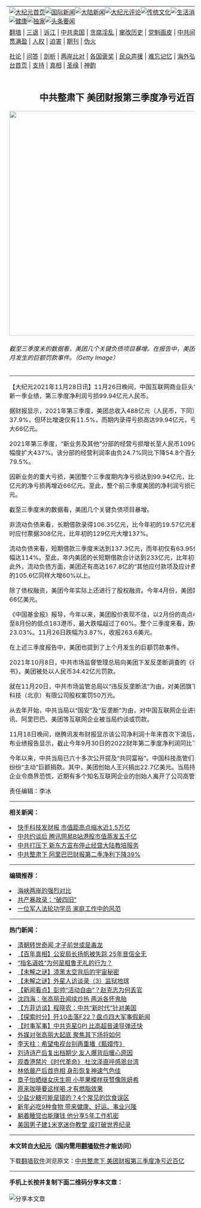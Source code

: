 <a name="1" id="1" target="_blank"></a><span id="1"></span>
<table align=center border="0"><tr><td colspan="2" VALIGN=TOP><a href="https://github.com/rajkru389/djy/blob/master/gb/nf1351518.md#1"><img src="https://raw.githubusercontent.com/rajkru389/www/master/t/djy/1.jpg" title="大纪元首页" alt="大纪元首页"></a><a href="https://github.com/rajkru389/djy/blob/master/gb/n24hr.md#1"><img src="https://raw.githubusercontent.com/rajkru389/www/master/t/djy/3.jpg" title="国际新闻" alt="国际新闻"></a><a href="https://github.com/rajkru389/djy/blob/master/gb/nsc413.md#1"><img src="https://raw.githubusercontent.com/rajkru389/www/master/t/djy/4.jpg" title="大陆新闻" alt="大陆新闻"></a><a href="https://github.com/rajkru389/djy/blob/master/gb/news392.md#1"><img src="https://raw.githubusercontent.com/rajkru389/www/master/t/djy/5.jpg" title="大纪元评论" alt="大纪元评论"></a><a href="https://github.com/rajkru389/djy/blob/master/gb/news2007.md#1"><img src="https://raw.githubusercontent.com/rajkru389/www/master/t/djy/6.jpg" title="传统文化" alt="传统文化"></a><a href="https://github.com/rajkru389/djy/blob/master/gb/news2008.md#1"><img src="https://raw.githubusercontent.com/rajkru389/www/master/t/djy/7.jpg" title="生活消费" alt="生活消费"></a><a href="https://github.com/rajkru389/djy/blob/master/gb/ncyule.md#1"><img src="https://raw.githubusercontent.com/rajkru389/www/master/t/djy/8.jpg" title="娱乐休闲" alt="娱乐休闲"></a><a href="https://github.com/rajkru389/djy/blob/master/gb/nsc1002.md#1"><img src="https://raw.githubusercontent.com/rajkru389/www/master/t/djy/9.jpg" title="健康" alt="健康"></a><a href="https://github.com/rajkru389/djy/blob/master/gb/nf6092.md#1"><img src="https://raw.githubusercontent.com/rajkru389/www/master/t/djy/10a.jpg" title="独家" alt="独家"></a><a href="https://github.com/rajkru389/djy/blob/master/gb/nf4514.md#1"><img src="https://raw.githubusercontent.com/rajkru389/www/master/t/djy/12a.jpg" title="头条要闻" alt="头条要闻"></a></td></tr>
<tr><td colspan="2" VALIGN=TOP><a target="_blank" href="https://github.com/rajkru389/www/blob/master/README.md?zsrh#1">翻墙</a> | <a target="_blank" href="https://github.com/rajkru389/djy/blob/master/gb/nf5657.md#1">三退</a> | <a target="_blank" href="https://github.com/rajkru389/djy/blob/master/gb/nf6124.md#1">诉江</a> | <a target="_blank" href="https://github.com/rajkru389/djy/blob/master/gb/nf1176117.md#1">中共卖国</a> | <a target="_blank" href="https://github.com/rajkru389/djy/blob/master/gb/nf5773.md#1">贪腐淫乱</a> | <a target="_blank" href="https://github.com/rajkru389/djy/blob/master/gb/nf1176115.md#1">窜改历史</a> | <a target="_blank" href="https://github.com/rajkru389/djy/blob/master/gb/nf1176107.md#1">党魁画皮</a> | <a target="_blank" href="https://github.com/rajkru389/djy/blob/master/gb/nf1320400.md#1">中共间谍</a> | <a target="_blank" href="https://github.com/rajkru389/djy/blob/master/gb/nf1176114.md#1">破坏传统</a> | <a target="_blank" href="https://github.com/rajkru389/ntdtv/blob/master/gb/prog447_1.md#1">恶贯满盈</a> | <a target="_blank" href="https://github.com/rajkru389/djy/blob/master/gb/ncid278.md#1">人权</a> | <a target="_blank" href="https://github.com/rajkru389/djy/blob/master/gb/nf1176111.md#1">迫害</a> | <a target="_blank" href="https://gitlab.com/szzdlab/mh-qikan/blob/master/README.md#1">期刊</a> | <a target="_blank" href="https://github.com/rajkru389/djy/blob/master/gb/nf5562.md#1">伪火</a></p><p><a target="_blank" href="https://github.com/rajkru389/djy/blob/master/gb/9p.md#1">社论</a> | <a target="_blank" href="https://github.com/rajkru389/djy/blob/master/gb/nf4378.md#1">问答</a> | <a target="_blank" href="https://github.com/rajkru389/djy/blob/master/gb/nf5792.md#1">剖析</a> | <a target="_blank" href="https://github.com/rajkru389/djy/blob/master/gb/nf5735.md#1">两岸比对</a> | <a target="_blank" href="https://github.com/rajkru389/djy/blob/master/gb/nf6119.md#1">各国褒奖</a> | <a target="_blank" href="https://github.com/rajkru389/djy/blob/master/gb/nf6120.md#1">民众声援</a> | <a target="_blank" href="https://github.com/rajkru389/djy/blob/master/gb/nf1188594.md#1">难忘记忆</a> | <a target="_blank" href="https://github.com/rajkru389/djy/blob/master/gb/nf3180.md#1">海外弘传</a> | <a target="_blank" href="https://github.com/rajkru389/djy/blob/master/gb/nf5410.md#1">万人上访</a> | <a target="_blank" href="https://github.com/rajkru389/www/blob/master/README.md?zsrh#1">平台首页</a> | <a target="_blank" href="https://github.com/rajkru389/djy/blob/master/gb/nf4386.md#1">支持</a> | <a target="_blank" href="https://github.com/rajkru389/djy/blob/master/gb/nf4389.md#1">真相</a> | <a target="_blank" href="https://github.com/rajkru389/djy/blob/master/gb/nf5790.md#1">圣缘</a> | <a target="_blank" href="https://github.com/rajkru389/djy/blob/master/gb/nf4786.md#1">神韵</a></td></tr>
<tr><td VALIGN=TOP width="626"><h2 align=center>中共整肃下 美团财报第三季度净亏近百亿</h2>
<img width="600" src="https://i.epochtimes.com/assets/uploads/2020/05/372f9e4a14ff67363d4212638548be86-600x400.jpg" />
<h6>截至三季度末的数据看，美团几个关键负债项目暴增。在报告中，美团也提到了上个月发生的巨额罚款事件。（Getty Image）
</h6>
<hr>
	<p>【大纪元2021年11月28日讯】11月26日晚间，中国互联网商业巨头“<ahref="https://github.com/rajkru389/djy/blob/master/gb/tag/%E7%BE%8E%E5%9B%A2.md#1">美团</a>”公布最新一季业绩，第三季度净利润亏损99.94亿元人民币。</p>
<p>据财报显示，2021年第三季度，<ahref="https://github.com/rajkru389/djy/blob/master/gb/tag/%E7%BE%8E%E5%9B%A2.md#1">美团</a>总收入488亿元（人民币，下同），同比增长37.9%，但环比增速仅有11.5%，而期内录得亏损高达99.94亿元，亏损比二季度扩大66亿元。</p>
<p>2021年第三季度，“新业务及其他”分部的经营亏损增长至人民币109亿元，同比亏损幅度扩大437%。该分部的经营利润率由负24.7%同比下降54.8个百分点至负79.5%。</p>
<p>因新业务的重大亏损，美团整个三季度期内净亏损达到99.94亿元，比二季度33.56亿元的净亏损再增近66亿元。至此，整个前三季度美团的净利润亏损已达到181亿元。</p>
<p>截至三季度末的数据看，美团几个关键负债项目暴增。</p>
<p>非流动负债来看，长期借款录得106.35亿元，比今年初的19.57亿元暴增443%。同时应付票据308亿元，比年初的129亿元大增137%。</p>
<p>流动负债来看，短期借款三季度末达到137.3亿元，而年初仅有63.95亿元，年内增幅达114%。至此，年内美团的长短期借款合计达到233亿元，比年初劲增191%。此外，流动负债方面，美团还有高达167.8亿的“其他应付款项及应计费用”，比年初的105.6亿同样大增60%以上。</p>
<p>除了债权融资，美团今年实际上还进行了股权融资。今年4月份，美团筹资净额大约66亿美元。</p>
<p>《中国基金报》报导，今年以来，美团股价表现不佳，以2月份的高点460港币算，至8月份的低点183港币，最大跌幅超过了60%。整个三季度来看，跌幅为23.03%。11月26日跌幅为3.87%，收报263.6美元。</p>
<p>在上述三季度报告中，美团也提到了上个月发生的巨额罚款事件。</p>
<p>2021年10月8日，中共市场监督管理总局向美团下发<ahref="https://github.com/rajkru389/djy/blob/master/gb/tag/%E5%8F%8D%E5%9E%84%E6%96%AD.md#1">反垄断</a>调查的《行政处罚决定书》，美团被处以人民币34.42亿元罚款。</p>
<p>就在11月20日，中共市场监管总局以“违反<ahref="https://github.com/rajkru389/djy/blob/master/gb/tag/%E5%8F%8D%E5%9E%84%E6%96%AD.md#1">反垄断</a>法”为由，对美团旗下公司收购青萍科技（北京）有限公司股权案罚50万元。</p>
<p>从去年开始，中共当局以“国安”及“反垄断”为由，对中国互联网企业进行整肃，腾讯、阿里巴巴、美团等互联网企业被当局约谈或罚款。</p>
<p>11月18日晚间，继腾讯发布财报显示该公司净利润十年来首次下滑后，阿里巴巴发布业绩报告显示，截止今年9月30日的2022财年第二季度净利润同比下降39%。</p>
<p>今年以来，中共当局已六十多次公开提及“<ahref="https://github.com/rajkru389/djy/blob/master/gb/tag/%E5%85%B1%E5%90%8C%E5%AF%8C%E8%A3%95.md#1">共同富裕</a>”。中国科技高管们非常“识趣”，纷纷“主动”巨额捐款。其中，美团创始人<ahref="https://github.com/rajkru389/djy/blob/master/gb/tag/%E7%8E%8B%E5%85%B4.md#1">王兴</a>捐出22.7亿美元。当局持续整肃互联网企业令商界恐慌，近期有多个知名互联网企业的创始人离开了公司高管职位。</p>
<p>责任编辑：李冰</p>
	
<hr>


<strong>相关新闻：</strong>
<li><a href="https://github.com/rajkru389/djy/blob/master/gb/21/8/25/n13187829.md#1">快手科技发财报 市值距高点缩水近1.5万亿</a></li>
<li><a href="https://github.com/rajkru389/djy/blob/master/gb/21/9/9/n13222724.md#1">中共约谈后 腾讯网易B站港股市值蒸发五千亿</a></li>
<li><a href="https://github.com/rajkru389/djy/blob/master/gb/21/10/25/n13329228.md#1">中共打压下 新东方宣布停止经营大陆教培服务</a></li>
<li><a href="https://github.com/rajkru389/djy/blob/master/gb/21/11/18/n13384529.md#1">中共整肃下 阿里巴巴财报第二季净利下降39%</a></li>
<hr>


<strong>编辑推荐：</strong>
<li><a href="https://github.com/upjkzu3674/djy/blob/master/gb/8/12/18/n2367165.md?dfh#1" target="_blank">海峡两岸的强烈对比</a></li><li><a href="https://github.com/tsiac2612/djy/blob/master/gb/18/1/26/n10089507.md#1" target="_blank">共产暴政录：“破四旧”</a></li><li><a href="https://github.com/tsiac2612/djy/blob/master/gb/19/3/4/n11089256.md#1" target="_blank">一位军人法轮功学员 家庭工作中的风范</a></li>
<hr>

<strong>热门新闻：</strong>
<li><a href="https://github.com/emwkhk352/djy/blob/master/gb/21/11/21/n13389701.md#1">清朝转世奇闻 才子前世或是毒龙</a></li>
<li><a href="https://github.com/emwkhk352/djy/blob/master/gb/21/11/23/n13393809.md#1">【百年真相】公安局长扬帆被失踪 25年音信全无</a></li>
<li><a href="https://github.com/emwkhk352/djy/blob/master/gb/21/11/23/n13392680.md#1">“指名道姓”为何是粗鲁无礼的行为？</a></li>
<li><a href="https://github.com/emwkhk352/djy/blob/master/gb/21/11/23/n13393853.md#1">【未解之谜】漆黑太空背后的宇宙秘密</a></li>
<li><a href="https://github.com/emwkhk352/djy/blob/master/gb/21/11/19/n13386805.md#1">【未解之谜】外星人访谈录（3）监狱地球</a></li>
<li><a href="https://github.com/emwkhk352/djy/blob/master/gb/21/11/26/n13401136.md#1">【新闻看点】彭帅“活动自由”？赵克志为何丢官</a></li>
<li><a href="https://github.com/emwkhk352/djy/blob/master/gb/21/11/27/n13401756.md#1">沈四海：张高丽丑闻续炒热 两派各怀鬼胎</a></li>
<li><a href="https://github.com/emwkhk352/djy/blob/master/gb/21/11/26/n13401239.md#1">【方菲访谈】程晓农：中共“新时代”针对美国</a></li>
<li><a href="https://github.com/emwkhk352/djy/blob/master/gb/21/11/24/n13396382.md#1">【探索时分】歼10击落F22？盘点四大军事假新闻</a></li>
<li><a href="https://github.com/emwkhk352/djy/blob/master/gb/21/11/24/n13396474.md#1">【时事军事】中共克星GPI  比高超音速导弹还快</a></li>
<li><a href="https://github.com/emwkhk352/djy/blob/master/gb/21/11/25/n13398359.md#1">外媒对张高丽大起底 聚焦其下场将如何</a></li>
<li><a href="https://github.com/emwkhk352/djy/blob/master/gb/21/11/26/n13399615.md#1">李天柱：希望电视台别再重播《甄嬛传》</a></li>
<li><a href="https://github.com/emwkhk352/djy/blob/master/gb/21/11/25/n13399067.md#1">刘诗诗产后复出档期少 友人爆背后暖心原因</a></li>
<li><a href="https://github.com/emwkhk352/djy/blob/master/gb/21/11/25/n13398799.md#1">观香港禁片《时代革命》 杜汶泽直呼感恩台湾</a></li>
<li><a href="https://github.com/emwkhk352/djy/blob/master/gb/21/11/25/n13397948.md#1">林依晨产后首亮相 身形恢复神速气色佳</a></li>
<li><a href="https://github.com/emwkhk352/djy/blob/master/gb/21/11/25/n13398691.md#1">章子怡晒继女庆生照 小苹果模样获赞像陈妍希</a></li>
<li><a href="https://github.com/emwkhk352/djy/blob/master/gb/21/11/26/n13400447.md#1">原来咖啡要这样喝 才有燃脂效果</a></li>
<li><a href="https://github.com/emwkhk352/djy/blob/master/gb/21/11/25/n13398250.md#1">少盐少糖可能是错的？4个常见的饮食误区</a></li>
<li><a href="https://github.com/emwkhk352/djy/blob/master/gb/21/11/23/n13393778.md#1">新年必吃9种食物 带来健康、好运、事业兴隆</a></li>
<li><a href="https://github.com/emwkhk352/djy/blob/master/gb/21/11/25/n13397109.md#1">躺着睡觉也能赚钱 他分享5年工作机密</a></li>
<li><a href="https://github.com/emwkhk352/djy/blob/master/gb/21/11/25/n13397569.md#1">美国男子建1米宽迷你教堂 或打破世界纪录</a></li>
<hr>

<strong>本文转自<a href="https://www.epochtimes.com">大纪元</a>（国内需用<a href="https://github.com/rajkru389/www/blob/master/README.md#8">翻墙软件</a>才能访问）</strong><p>下载<a href="https://github.com/rajkru389/www/blob/master/README.md#8">翻墙软件</a>浏览原文：<a href="https://www.epochtimes.com/gb/21/11/27/n13403124.htm">中共整肃下 美团财报第三季度净亏近百亿</a></p><hr>

<strong>手机上长按并复制下面二维码分享本文章：</strong><br><br><img src="https://chart.apis.google.com/chart?cht=qr&chs=240x240&choe=UTF-8&chld=M|2&chl=https://github.com/rajkru389/djy/blob/master/gb/21/11/27/n13403124.md%231" title="分享本文章"></td><td VALIGN=TOP><a href="https://github.com/rajkru389/djy/blob/master/gb/16/1/21/n4622075.md?dfh#1" target="_blank"><img src="https://raw.githubusercontent.com/rajkru389/djy/master/gb/300/wei-f1.jpg" title="中共的伪火骗局"  alt="中共的伪火骗局"></a><br><a href="https://github.com/rajkru389/www/blob/master/README.md?dfh#9" target="_blank"><img src="https://raw.githubusercontent.com/rajkru389/djy/master/gb/300/yong-h.jpg" title="永恒的见证"  alt="永恒的见证"></a><br><a href="https://github.com/rajkru389/djy/blob/master/gb/13/9/29/n3974789.md?dfh#1" target="_blank"><img src="https://raw.githubusercontent.com/rajkru389/djy/master/gb/300/shang-lnz.jpg" title="善良女子被中共投男牢"  alt="善良女子被中共投男牢"></a><br><a href="https://github.com/rajkru389/djy/blob/master/gb/16/3/16/n4663449.md?dfh#1" target="_blank"><img src="https://raw.githubusercontent.com/rajkru389/djy/master/gb/300/huo-z3.jpg" title="警卫目击活摘器官"  alt="警卫目击活摘器官"></a><br><a href="https://github.com/rajkru389/djy/blob/master/gb/16/8/7/n8177641.md?dfh#1" target="_blank"><img src="https://raw.githubusercontent.com/rajkru389/djy/master/gb/300/huo-z4.jpg" title="证人描述活摘恐怖"  alt="证人描述活摘恐怖"></a><br><a href="https://github.com/rajkru389/djy/blob/master/gb/10/4/19/n2881569.md?dfh#1" target="_blank"><img src="https://raw.githubusercontent.com/rajkru389/djy/master/gb/300/huo-z1.jpg" title="揭开活摘器官黑幕"  alt="揭开活摘器官黑幕"></a><br><a href="https://github.com/rajkru389/djy/blob/master/gb/10/11/7/n3077476.md?dfh#1" target="_blank"><img src="https://raw.githubusercontent.com/rajkru389/djy/master/gb/300/ma-ks.jpg" title="马克思的成魔之路"  alt="马克思的成魔之路"></a><br><a href="https://github.com/rajkru389/djy/blob/master/gb/14/6/9/n4173977.md?dfh#1" target="_blank"><img src="https://raw.githubusercontent.com/rajkru389/djy/master/gb/300/chang-zs.jpg" title="藏字石 蕴天机"  alt="藏字石 蕴天机"></a><br><a href="https://github.com/rajkru389/djy/blob/master/gb/18/5/10/n10381511.md?dfh#1" target="_blank"><img src="https://raw.githubusercontent.com/rajkru389/djy/master/gb/300/st1.jpg" title="关注三亿人三退"  alt="关注三亿人三退"></a><br><a href="https://github.com/rajkru389/djy/blob/master/gb/18/3/21/n10237682.md?dfh#1" target="_blank"><img src="https://raw.githubusercontent.com/rajkru389/djy/master/gb/300/jie-t.jpg" title="解体中共复兴中华"  alt="解体中共复兴中华"></a><br><a href="https://github.com/rajkru389/djy/blob/master/gb/9/2/9/n2422991.md?dfh#1" target="_blank"><img src="https://raw.githubusercontent.com/rajkru389/djy/master/gb/300/gao-zs.jpg" title="中共迫害良心律师"  alt="中共迫害良心律师"></a><br><a href="https://github.com/rajkru389/djy/blob/master/gb/18/12/9/n10900044.md?dfh#1" target="_blank"><img src="https://raw.githubusercontent.com/rajkru389/djy/master/gb/300/sj1.jpg" title="三百多万人举报江泽民"  alt="三百多万人举报江泽民"></a><br><a href="https://github.com/rajkru389/djy/blob/master/gb/18/8/28/n10672014.md?dfh#1" target="_blank"><img src="https://raw.githubusercontent.com/rajkru389/djy/master/gb/300/sj2.jpg" title="这些官员为何起诉江泽民"  alt="这些官员为何起诉江泽民"></a><br><a href="https://github.com/rajkru389/djy/blob/master/gb/8/12/18/n2367165.md?dfh#1" target="_blank"><img src="https://raw.githubusercontent.com/rajkru389/djy/master/gb/300/liangan.jpg" title="海峡两岸的强烈对比"  alt="海峡两岸的强烈对比"></a><br><a href="https://github.com/rajkru389/djy/blob/master/gb/15/12/10/n4593139.md?dfh#1" target="_blank"><img src="https://raw.githubusercontent.com/rajkru389/djy/master/gb/300/jia-ndzl.jpg" title="加拿大总理的贺信"  alt="加拿大总理的贺信"></a><br><a href="https://github.com/rajkru389/djy/blob/master/gb/11/6/17/n3289382.md?dfh#1" target="_blank"><img src="https://raw.githubusercontent.com/rajkru389/djy/master/gb/300/xiao-wd.jpg" title="探寻真相兼听则明"  alt="探寻真相兼听则明"></a><br><a href="https://github.com/rajkru389/djy/blob/master/gb/18/10/27/n10812623.md?dfh#1" target="_blank"><img src="https://raw.githubusercontent.com/rajkru389/djy/master/gb/300/yindu.jpg" title="印度媒体报道东方"  alt="印度媒体报道东方"></a><br><a href="https://github.com/rajkru389/djy/blob/master/gb/18/6/9/n10469652.md?dfh#1" target="_blank"><img src="https://raw.githubusercontent.com/rajkru389/djy/master/gb/300/xie-j.jpg" title="不一样的海外校园"  alt="不一样的海外校园"></a><br><a href="https://github.com/rajkru389/djy/blob/master/gb/7/4/5/n1669415.md?dfh#1" target="_blank"><img src="https://raw.githubusercontent.com/rajkru389/djy/master/gb/300/li-up.jpg" title="从大师到徒弟的传奇"  alt="从大师到徒弟的传奇"></a><br><a href="https://github.com/rajkru389/djy/blob/master/gb/17/5/26/n9191512.md?dfh#1" target="_blank"><img src="https://raw.githubusercontent.com/rajkru389/djy/master/gb/300/zfl2.jpg" title="亿万人与东方一本奇书"  alt="亿万人与东方一本奇书"></a><br><a href="https://github.com/rajkru389/djy/blob/master/gb/13/11/27/n4020290.md?dfh#1" target="_blank"><img src="https://raw.githubusercontent.com/rajkru389/djy/master/gb/300/zhen-h.jpg" title="大陆见不到的震撼场面"  alt="大陆见不到的震撼场面"></a><br><a href="https://github.com/rajkru389/djy/blob/master/gb/15/7/17/n4482910.md?dfh#1" target="_blank"><img src="https://raw.githubusercontent.com/rajkru389/djy/master/gb/300/dalu-sk.jpg" title="人心向善 大陆当初盛况"  alt="人心向善 大陆当初盛况"></a><br><a href="https://github.com/rajkru389/djy/blob/master/gb/19/1/5/n10955468.md?dfh#1" target="_blank"><img src="https://raw.githubusercontent.com/rajkru389/djy/master/gb/300/zfl1.jpg" title="追寻真理 这书讲什么"  alt="追寻真理 这书讲什么"></a><br><a href="https://github.com/rajkru389/www/blob/master/README.md?dfh#1" target="_blank"><img src="https://raw.githubusercontent.com/rajkru389/djy/master/gb/300/fq1.jpg" title="下载免费翻墙软件"  alt="下载免费翻墙软件"></a><br></td></tr></table>
